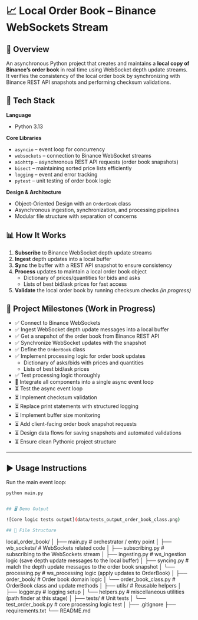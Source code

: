 # 📈 Local Order Book – Binance WebSockets Stream

## 🔰 Overview
An asynchronous Python project that creates and maintains a **local copy of Binance’s order book** in real time using WebSocket depth update streams.  
It verifies the consistency of the local order book by synchronizing with Binance REST API snapshots and performing checksum validations.

## 🔧 Tech Stack
**Language**  
- Python 3.13

**Core Libraries**  
- `asyncio` – event loop for concurrency  
- `websockets` – connection to Binance WebSocket streams  
- `aiohttp` – asynchronous REST API requests (order book snapshots)  
- `bisect` – maintaining sorted price lists efficiently  
- `logging` – event and error tracking  
- `pytest` – unit testing of order book logic  

**Design & Architecture**  
- Object-Oriented Design with an `OrderBook` class  
- Asynchronous ingestion, synchronization, and processing pipelines  
- Modular file structure with separation of concerns  

## 📊 How It Works
1. **Subscribe** to Binance WebSocket depth update streams  
2. **Ingest** depth updates into a local buffer  
3. **Sync** the buffer with a REST API snapshot to ensure consistency  
4. **Process** updates to maintain a local order book object  
   - Dictionary of prices/quantities for bids and asks  
   - Lists of best bid/ask prices for fast access  
5. **Validate** the local order book by running checksum checks *(in progress)*  

## 🚀 Project Milestones (Work in Progress)

- ✅ Connect to Binance WebSockets  
- ✅ Ingest WebSocket depth update messages into a local buffer  
- ✅ Get a snapshot of the order book from Binance REST API  
- ✅ Synchronize WebSocket updates with the snapshot  
- ✅ Define the `OrderBook` class  
- ✅ Implement processing logic for order book updates  
   - Dictionary of asks/bids with prices and quantities  
   - Lists of best bid/ask prices  
- ✅ Test processing logic thoroughly  
- 🚧 Integrate all components into a single async event loop  
- ⏳ Test the async event loop  
- ⏳ Implement checksum validation  
- ⏳ Replace print statements with structured logging  
- ⏳ Implement buffer size monitoring  
- ⏳ Add client-facing order book snapshot requests  
- ⏳ Design data flows for saving snapshots and automated validations  
- ⏳ Ensure clean Pythonic project structure  

---

## ▶️ Usage Instructions
Run the main event loop:
```bash
python main.py


## 🖥️ Demo Output

![Core logic tests output](data/tests_output_order_book_class.png)

## 📁 File Structure
```
local_order_book/
│
├── main.py                   # orchestrator / entry point
│
├── wb_sockets/               # WebSockets related code
│   ├── subscribing.py        # subscribing to the WebSockets stream
│   ├── ingesting.py          # ws_ingestion logic (save depth update messages to the local buffer)
│   ├── syncing.py            # match the depth update messages to the order book snapshot 
│   └── processing.py         # ws_processing logic (apply updates to OrderBook)
│
├── order_book/               # Order book domain logic
│   └── order_book_class.py   # OrderBook class and update methods
│
├── utils/                    # Reusable helpers
│   ├── logger.py             # logging setup
│   └── helpers.py            # miscellaneous utilities (path finder at this stage)
│
├── tests/                    # Unit tests
│    └── test_order_book.py    # core processing logic test
│
├── .gitignore
├── requirements.txt
└── README.md

```


